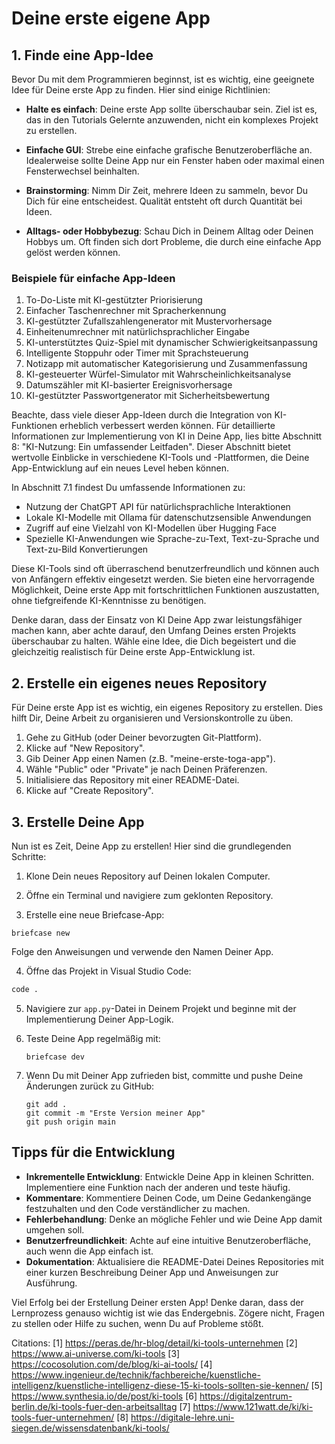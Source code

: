 # Deine erste eigene App

## 1. Finde eine App-Idee

Bevor Du mit dem Programmieren beginnst, ist es wichtig, eine geeignete Idee für Deine erste App zu finden. Hier sind einige Richtlinien:

- **Halte es einfach**: Deine erste App sollte überschaubar sein. Ziel ist es, das in den Tutorials Gelernte anzuwenden, nicht ein komplexes Projekt zu erstellen.

- **Einfache GUI**: Strebe eine einfache grafische Benutzeroberfläche an. Idealerweise sollte Deine App nur ein Fenster haben oder maximal einen Fensterwechsel beinhalten.

- **Brainstorming**: Nimm Dir Zeit, mehrere Ideen zu sammeln, bevor Du Dich für eine entscheidest. Qualität entsteht oft durch Quantität bei Ideen.

- **Alltags- oder Hobbybezug**: Schau Dich in Deinem Alltag oder Deinen Hobbys um. Oft finden sich dort Probleme, die durch eine einfache App gelöst werden können.

### Beispiele für einfache App-Ideen

1. To-Do-Liste mit KI-gestützter Priorisierung
2. Einfacher Taschenrechner mit Spracherkennung
3. KI-gestützter Zufallszahlengenerator mit Mustervorhersage
4. Einheitenumrechner mit natürlichsprachlicher Eingabe
5. KI-unterstütztes Quiz-Spiel mit dynamischer Schwierigkeitsanpassung
6. Intelligente Stoppuhr oder Timer mit Sprachsteuerung
7. Notizapp mit automatischer Kategorisierung und Zusammenfassung
8. KI-gesteuerter Würfel-Simulator mit Wahrscheinlichkeitsanalyse
9. Datumszähler mit KI-basierter Ereignisvorhersage
10. KI-gestützter Passwortgenerator mit Sicherheitsbewertung

Beachte, dass viele dieser App-Ideen durch die Integration von KI-Funktionen erheblich verbessert werden können. Für detaillierte Informationen zur Implementierung von KI in Deine App, lies bitte Abschnitt 8: "KI-Nutzung: Ein umfassender Leitfaden". Dieser Abschnitt bietet wertvolle Einblicke in verschiedene KI-Tools und -Plattformen, die Deine App-Entwicklung auf ein neues Level heben können.

In Abschnitt 7.1 findest Du umfassende Informationen zu:

- Nutzung der ChatGPT API für natürlichsprachliche Interaktionen
- Lokale KI-Modelle mit Ollama für datenschutzsensible Anwendungen
- Zugriff auf eine Vielzahl von KI-Modellen über Hugging Face
- Spezielle KI-Anwendungen wie Sprache-zu-Text, Text-zu-Sprache und Text-zu-Bild Konvertierungen

Diese KI-Tools sind oft überraschend benutzerfreundlich und können auch von Anfängern effektiv eingesetzt werden. Sie bieten eine hervorragende Möglichkeit, Deine erste App mit fortschrittlichen Funktionen auszustatten, ohne tiefgreifende KI-Kenntnisse zu benötigen.

Denke daran, dass der Einsatz von KI Deine App zwar leistungsfähiger machen kann, aber achte darauf, den Umfang Deines ersten Projekts überschaubar zu halten. Wähle eine Idee, die Dich begeistert und die gleichzeitig realistisch für Deine erste App-Entwicklung ist.

## 2. Erstelle ein eigenes neues Repository

Für Deine erste App ist es wichtig, ein eigenes Repository zu erstellen. Dies hilft Dir, Deine Arbeit zu organisieren und Versionskontrolle zu üben.

1. Gehe zu GitHub (oder Deiner bevorzugten Git-Plattform).
2. Klicke auf "New Repository".
3. Gib Deiner App einen Namen (z.B. "meine-erste-toga-app").
4. Wähle "Public" oder "Private" je nach Deinen Präferenzen.
5. Initialisiere das Repository mit einer README-Datei.
6. Klicke auf "Create Repository".

## 3. Erstelle Deine App

Nun ist es Zeit, Deine App zu erstellen! Hier sind die grundlegenden Schritte:

1. Klone Dein neues Repository auf Deinen lokalen Computer.

2. Öffne ein Terminal und navigiere zum geklonten Repository.

3. Erstelle eine neue Briefcase-App:

```plain
briefcase new
```

Folge den Anweisungen und verwende den Namen Deiner App.

4. Öffne das Projekt in Visual Studio Code:

```bash
code .
```

5. Navigiere zur `app.py`-Datei in Deinem Projekt und beginne mit der Implementierung Deiner App-Logik.

6. Teste Deine App regelmäßig mit:

   ```
   briefcase dev
   ```

7. Wenn Du mit Deiner App zufrieden bist, committe und pushe Deine Änderungen zurück zu GitHub:

   ```
   git add .
   git commit -m "Erste Version meiner App"
   git push origin main
   ```

## Tipps für die Entwicklung

- **Inkrementelle Entwicklung**: Entwickle Deine App in kleinen Schritten. Implementiere eine Funktion nach der anderen und teste häufig.
- **Kommentare**: Kommentiere Deinen Code, um Deine Gedankengänge festzuhalten und den Code verständlicher zu machen.
- **Fehlerbehandlung**: Denke an mögliche Fehler und wie Deine App damit umgehen soll.
- **Benutzerfreundlichkeit**: Achte auf eine intuitive Benutzeroberfläche, auch wenn die App einfach ist.
- **Dokumentation**: Aktualisiere die README-Datei Deines Repositories mit einer kurzen Beschreibung Deiner App und Anweisungen zur Ausführung.

Viel Erfolg bei der Erstellung Deiner ersten App! Denke daran, dass der Lernprozess genauso wichtig ist wie das Endergebnis. Zögere nicht, Fragen zu stellen oder Hilfe zu suchen, wenn Du auf Probleme stößt.

Citations:
[1] <https://peras.de/hr-blog/detail/ki-tools-unternehmen>
[2] <https://www.ai-universe.com/ki-tools>
[3] <https://cocosolution.com/de/blog/ki-ai-tools/>
[4] <https://www.ingenieur.de/technik/fachbereiche/kuenstliche-intelligenz/kuenstliche-intelligenz-diese-15-ki-tools-sollten-sie-kennen/>
[5] <https://www.synthesia.io/de/post/ki-tools>
[6] <https://digitalzentrum-berlin.de/ki-tools-fuer-den-arbeitsalltag>
[7] <https://www.121watt.de/ki/ki-tools-fuer-unternehmen/>
[8] <https://digitale-lehre.uni-siegen.de/wissensdatenbank/ki-tools/>
